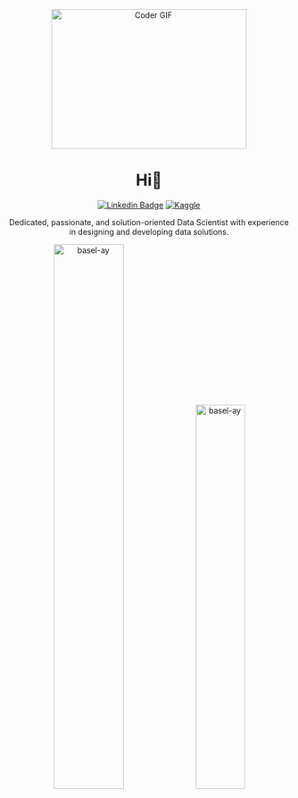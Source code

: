<div align="center">

<img alt="Coder GIF" height=250 width=350 src="https://analyticsindiamag.com/wp-content/uploads/2018/12/developer-dribbble.gif" />
<h1 align="center">Hi👋 </h1>

[![Linkedin Badge](https://img.shields.io/badge/-basel-blue?style=flat-square&logo=Linkedin&logoColor=white&link=https://www.linkedin.com/in/basel-ayman-464b271a2/)](https://www.linkedin.com/in/basel-ayman-464b271a2/) [![Kaggle](https://kaggle.com/static/images/open-in-kaggle.svg)](https://www.kaggle.com/basel99) 

Dedicated, passionate, and solution-oriented Data Scientist with experience in designing and developing data solutions.
 
<img width="50%" src="https://github-readme-stats-git-masterrstaa-rickstaa.vercel.app/api?username=basel-ay&show_icons=true&locale=en" alt="basel-ay" />

<img width="42%" src="https://github-readme-stats-git-masterrstaa-rickstaa.vercel.app/api/top-langs/?username=basel-ay&layout=compact" alt="basel-ay" />

</div>
